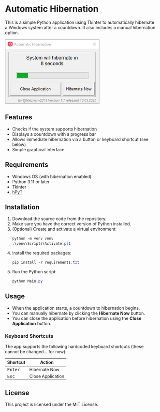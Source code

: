 # Automatic Hibernation

This is a simple Python application using Tkinter to automatically hibernate a Windows system after a countdown. It also includes a manual hibernation option.

![Screenshot 2](./Images/2.png)

## Features
- Checks if the system supports hibernation
- Displays a countdown with a progress bar
- Allows immediate hibernation via a button or keyboard shortcut (see below)
- Simple graphical interface

## Requirements
- Windows OS (with hibernation enabled)
- Python 3.11 or later
- Tkinter
- [hPyT](https://github.com/Zingzy/hPyT)

## Installation
1. Download the source code from the repository.
2. Make sure you have the correct version of Python installed.
3. (Optional) Create and activate a virtual environment:
   ```powershell
   python -m venv venv
   .\venv\Scripts\Activate.ps1
   ```
4. Install the required packages:
   ```powershell
   pip install -r requirements.txt
   ```
5. Run the Python script:
   ```powershell
   python Main.py
   ```

## Usage
- When the application starts, a countdown to hibernation begins.
- You can manually hibernate by clicking the **Hibernate Now** button.
- You can close the application before hibernation using the **Close Application** button.

### Keyboard Shortcuts

The app supports the following hardcoded keyboard shortcuts (these cannot be changed... for now):

| Shortcut         | Action            |
|------------------|-------------------|
| <kbd>Enter</kbd> | Hibernate Now     |
| <kbd>Esc</kbd>   | Close Application |

## License
This project is licensed under the MIT License.
